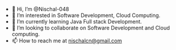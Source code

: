 - 👋 Hi, I’m @Nischal-048
- 👀 I’m interested in Software Development, Cloud Computing.
- 🌱 I’m currently learning Java Full stack Development.
- 💞️ I’m looking to collaborate on Software Development and Cloud computing.
- 📫 How to reach me at nischalcn@gmail.com

<!---
Nischal-048/Nischal-048 is a ✨ special ✨ repository because its `README.md` (this file) appears on your GitHub profile.
You can click the Preview link to take a look at your changes.
--->
